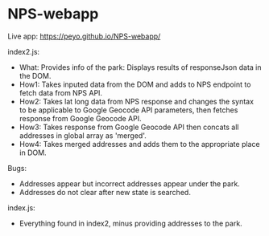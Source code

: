 # NPS-webapp

Live app: https://peyo.github.io/NPS-webapp/

index2.js:
- What: Provides info of the park: Displays results of responseJson data in the DOM.
- How1: Takes inputed data from the DOM and adds to NPS endpoint to fetch data from NPS API.
- How2: Takes lat long data from NPS response and changes the syntax to be applicable to Google Geocode API parameters, then fetches response from Google Geocode API.
- How3: Takes response from Google Geocode API then concats all addresses in global array as 'merged'.
- How4: Takes merged addresses and adds them to the appropriate place in DOM.

Bugs:
- Addresses appear but incorrect addresses appear under the park.
- Addresses do not clear after new state is searched.

index.js:
- Everything found in index2, minus providing addresses to the park.
